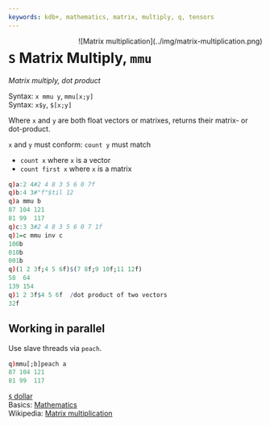 ```yaml
---
keywords: kdb+, mathematics, matrix, multiply, q, tensors
---
```


<div markdown="1" style="float:right">
![Matrix multiplication](../img/matrix-multiplication.png)
</div>

# `S` Matrix Multiply, `mmu`




_Matrix multiply, dot product_

Syntax: `x mmu y`, `mmu[x;y]`  
Syntax: `x$y`, `$[x;y]` 

Where `x` and `y` are both float vectors or matrixes, returns their  matrix- or dot-product.

`x` and `y` must conform: `count y` must match

-   `count x` where `x` is a vector
-   `count first x` where `x` is a matrix

```q
q)a:2 4#2 4 8 3 5 6 0 7f
q)b:4 3#"f"$til 12
q)a mmu b
87 104 121
81 99  117
q)c:3 3#2 4 8 3 5 6 0 7 1f
q)1=c mmu inv c
100b
010b
001b
q)(1 2 3f;4 5 6f)$(7 8f;9 10f;11 12f)
58  64
139 154
q)1 2 3f$4 5 6f  /dot product of two vectors
32f
```


## Working in parallel

Use slave threads via `peach`.

```q
q)mmu[;b]peach a
87 104 121
81 99  117
```

<i class="far fa-hand-point-right"></i> 
[`$` dollar](overloads.md#dollar)  
Basics: [Mathematics](../basics/math.md)  
Wikipedia: [Matrix multiplication](https://en.wikipedia.org/wiki/Matrix_multiplication)